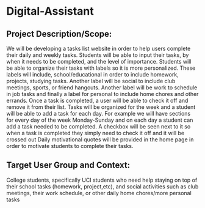 # Digital-Assistant

## Project Description/Scope:
We will be developing a tasks list website in order to help users complete their daily and weekly tasks.
Students will be able to input their tasks, by when it needs to be completed, and the level of importance.
Students will be able to organize their tasks with labels so it is more personalized. These labels will include, school/educational in order to include homework, projects, studying tasks. Another label will be social to include club meetings, sports, or friend hangouts. Another label will be work to schedule in job tasks and finally a label for personal to include home chores and other errands. 
Once a task is completed, a user will be able to check it off and remove it from their list. Tasks will be organized for the week and a student will be able to add a task for each day. For example we will have sections for every day of the week Monday-Sunday and on each day a student can add a task needed to be completed. A checkbox will be seen next to it so when a task is completed they simply need to check it off and it will be crossed out
Daily motivational quotes will be provided in the home page in order to motivate students to complete their tasks.

## Target User Group and Context:
College students, specifically UCI students who need help staying on top of their school tasks (homework, project,etc), and social activities such as club meetings, their work schedule, or other daily home chores/more personal tasks
